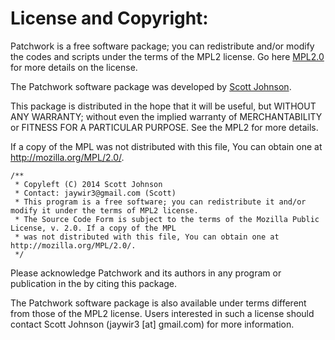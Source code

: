 License and Copyright:
========================

Patchwork is a free software package; you can redistribute and/or modify the codes and scripts under the terms of the MPL2 license. Go here [MPL2.0](http://www.mozilla.org/MPL/2.0) for more details on the license.

The Patchwork software package was developed by [Scott Johnson](mailto:jaywir3@gmail.com).

This package is distributed in the hope that it will be useful, but WITHOUT ANY WARRANTY; without even the implied warranty of MERCHANTABILITY or FITNESS FOR A PARTICULAR PURPOSE. See the MPL2 for more details.

If a copy of the MPL was not distributed with this file, You can obtain one at http://mozilla.org/MPL/2.0/.
```
/**
 * Copyleft (C) 2014 Scott Johnson
 * Contact: jaywir3@gmail.com (Scott)
 * This program is a free software; you can redistribute it and/or modify it under the terms of MPL2 license.
 * The Source Code Form is subject to the terms of the Mozilla Public License, v. 2.0. If a copy of the MPL
 * was not distributed with this file, You can obtain one at http://mozilla.org/MPL/2.0/.
 */
```

Please acknowledge Patchwork and its authors in any program or publication in the by citing this package.

The Patchwork software package is also available under terms different from those of the MPL2 license. Users interested in such a license should contact Scott Johnson (jaywir3 [at] gmail.com) for more information.
